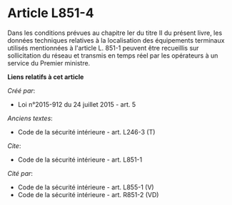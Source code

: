 # Article L851-4

Dans les conditions prévues au chapitre Ier du titre II du présent livre, les données techniques relatives à la localisation
des équipements terminaux utilisés mentionnées à l'article L. 851-1 peuvent être recueillis sur sollicitation du réseau et
transmis en temps réel par les opérateurs à un service du Premier ministre.

**Liens relatifs à cet article**

_Créé par_:

  - Loi n°2015-912 du 24 juillet 2015 - art. 5

_Anciens textes_:

  - Code de la sécurité intérieure - art. L246-3 (T)

_Cite_:

  - Code de la sécurité intérieure - art. L851-1

_Cité par_:

  - Code de la sécurité intérieure - art. L855-1 (V)
  - Code de la sécurité intérieure - art. R851-2 (VD)
